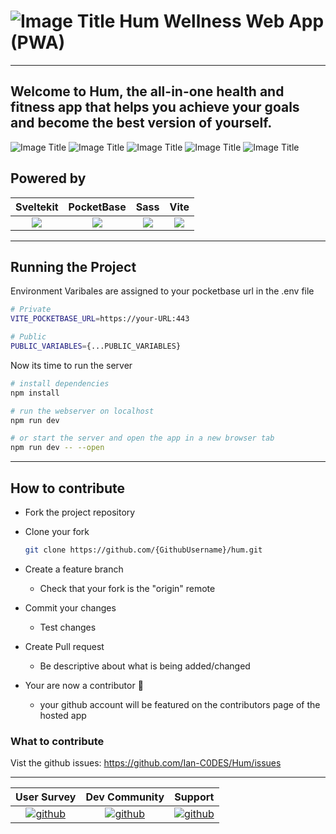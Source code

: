 
# ![Image Title](https://i.imgur.com/zBSRs0Y.png#flow) __Hum Wellness Web App (PWA)__
___
Welcome to Hum, the all-in-one health and fitness app that helps you achieve your goals and become the best version of yourself.
<br clear="left"/>
-----
![Image Title](https://i.imgur.com/XNnGCQJ.png)
![Image Title](https://i.imgur.com/XkbcPEK.png)
![Image Title](https://i.imgur.com/IFK0i0D.png)
![Image Title](https://i.imgur.com/mCsbpm2.png)
![Image Title](https://i.imgur.com/gc7lR2x.png)

## Powered by

Sveltekit                   |  PocketBase               | Sass                      | Vite|
:-------------------------:|:-------------------------:|:-------------------------:|:-------------------------:|
![](https://kit.svelte.dev/_app/immutable/assets/svelte-kit-machine.93687d2d.avif#left)  |  ![](https://pocketbase.io/images/logo.svg) | ![](https://sass-lang.com/assets/img/logos/logo-b6e1ef6e.svg)|![](https://vitejs.dev/logo.svg)

-----
## Running the Project

Environment Varibales are assigned to your pocketbase url in the .env file

```bash
# Private
VITE_POCKETBASE_URL=https://your-URL:443

# Public
PUBLIC_VARIABLES={...PUBLIC_VARIABLES}
```


Now its time to run the server

```bash
# install dependencies
npm install

# run the webserver on localhost
npm run dev

# or start the server and open the app in a new browser tab
npm run dev -- --open
```
-----
## How to contribute

* Fork the project repository

* Clone your fork
    ```bash
    git clone https://github.com/{GithubUsername}/hum.git
    ```
* Create a feature branch
   * Check that your fork is the "origin" remote
* Commit your changes
   * Test changes
* Create Pull request
   * Be descriptive about what is being added/changed
* Your are now a contributor 🥳
   * your github account will be featured on the contributors page of the hosted app

### What to contribute
Vist the github issues: https://github.com/Ian-C0DES/Hum/issues

-----
 User Survey | Dev Community | Support 
|:-------------------------:|:-------------------------:|:-------------------------:|
| [![github](https://i.imgur.com/EyxIveY.png)][1]| [![github](https://i.imgur.com/V1stnWb.png)][2]|[![github](https://i.imgur.com/1EXoSWf.png)][3]
[1]: http://GOOGLESURVEY
[2]: https://DISCORD
[3]: https://CONTACT



